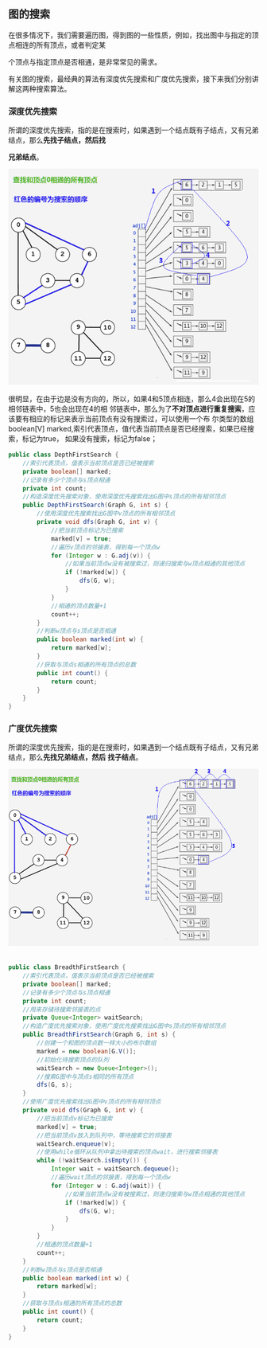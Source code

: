 ## **图的搜索**

在很多情况下，我们需要遍历图，得到图的一些性质，例如，找出图中与指定的顶点相连的所有顶点，或者判定某

个顶点与指定顶点是否相通，是非常常见的需求。

有关图的搜索，最经典的算法有深度优先搜索和广度优先搜索，接下来我们分别讲解这两种搜索算法。

### **深度优先搜索**

所谓的深度优先搜索，指的是在搜索时，如果遇到一个结点既有子结点，又有兄弟结点，那么**先找子结点，然后找**

**兄弟结点**。

<img src=".\image\深度搜索.png" style="zoom:80%;" />

很明显，在由于边是没有方向的，所以，如果4和5顶点相连，那么4会出现在5的相邻链表中，5也会出现在4的相
邻链表中，那么为了**不对顶点进行重复搜索**，应该要有相应的标记来表示当前顶点有没有搜索过，可以使用一个布
尔类型的数组 boolean[V] marked,索引代表顶点，值代表当前顶点是否已经搜索，如果已经搜索，标记为true，
如果没有搜索，标记为false；

```java
public class DepthFirstSearch {
	//索引代表顶点，值表示当前顶点是否已经被搜索
	private boolean[] marked;
	//记录有多少个顶点与s顶点相通
	private int count;
	//构造深度优先搜索对象，使用深度优先搜索找出G图中s顶点的所有相邻顶点
	public DepthFirstSearch(Graph G, int s) {
		//使用深度优先搜索找出G图中v顶点的所有相邻顶点
		private void dfs(Graph G, int v) {
			//把当前顶点标记为已搜索
			marked[v] = true;
			//遍历v顶点的邻接表，得到每一个顶点w
			for (Integer w : G.adj(v)) {
				//如果当前顶点w没有被搜索过，则递归搜索与w顶点相通的其他顶点
				if (!marked[w]) {
					dfs(G, w);
				}
			}
			//相通的顶点数量+1
			count++;
		}
		//判断w顶点与s顶点是否相通
		public boolean marked(int w) {
			return marked[w];
		}
		//获取与顶点s相通的所有顶点的总数
		public int count() {
			return count;
		}
	}
}
```

### 广度优先搜索

所谓的深度优先搜索，指的是在搜索时，如果遇到一个结点既有子结点，又有兄弟结点，那么**先找兄弟结点，然后**
**找子结点**。

<img src=".\image\广度搜索.png" style="zoom:80%;" />

```java

public class BreadthFirstSearch {
	//索引代表顶点，值表示当前顶点是否已经被搜索
	private boolean[] marked;
	//记录有多少个顶点与s顶点相通
	private int count;
	//用来存储待搜索邻接表的点
	private Queue<Integer> waitSearch;
	//构造广度优先搜索对象，使用广度优先搜索找出G图中s顶点的所有相邻顶点
	public BreadthFirstSearch(Graph G, int s) {
		//创建一个和图的顶点数一样大小的布尔数组
		marked = new boolean[G.V()];
		//初始化待搜索顶点的队列
		waitSearch = new Queue<Integer>();
		//搜索G图中与顶点s相同的所有顶点
		dfs(G, s);
	}
	//使用广度优先搜索找出G图中v顶点的所有相邻顶点
	private void dfs(Graph G, int v) {
		//把当前顶点v标记为已搜索
		marked[v] = true;
		//把当前顶点v放入到队列中，等待搜索它的邻接表
		waitSearch.enqueue(v);
		//使用while循环从队列中拿出待搜索的顶点wait，进行搜索邻接表
		while (!waitSearch.isEmpty()) {
			Integer wait = waitSearch.dequeue();
			//遍历wait顶点的邻接表，得到每一个顶点w
			for (Integer w : G.adj(wait)) {
				//如果当前顶点w没有被搜索过，则递归搜索与w顶点相通的其他顶点
				if (!marked[w]) {
					dfs(G, w);
				}
			}
		}
		//相通的顶点数量+1
		count++;
	}
	//判断w顶点与s顶点是否相通
	public boolean marked(int w) {
		return marked[w];
	}
	//获取与顶点s相通的所有顶点的总数
	public int count() {
		return count;
	}
}
```

